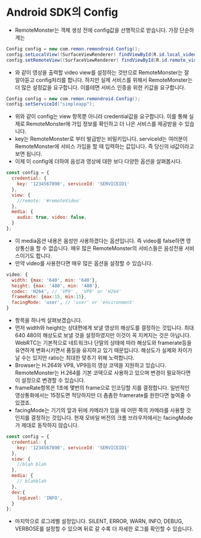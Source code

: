 # Android SDK의 Config
- RemoteMonster는 객체 생성 전에 config값을 선행적으로 받습니다. 가장 단순하게는
```java
Config config = new com.remon.remondroid.Config();
config.setLocalView((SurfaceViewRenderer) findViewById(R.id.local_video_view));
config.setRemoteView((SurfaceViewRenderer) findViewById(R.id.remote_video_view));
```
- 와 같이 영상을 출력할 video view를 설정하는 것만으로 RemoteMonster는 잘 알아듣고 config처리를 합니다. 하지만 실제 서비스를 위해서 RemoteMonster는 더 많은 설정값을 요구합니다. 이를테면 서비스 인증을 위한 키값을 요구합니다.
```java
Config config = new com.remon.remondroid.Config();
config.setServiceId("simpleapp");

```
- 위와 같이 config는 view 항목뿐 아니라 credential값을 요구합니다. 이를 통해 실제로 RemoteMonster에 가입 정보를 확인하고 더 나은 서비스를 제공받을 수 있습니다.
- key는 RemoteMonster로 부터 발급받는 비밀키입니다. serviceId는 여러분이 RemoteMonster에 서비스 가입을 할 때 입력하는 값입니다. 즉 당신의 id값이라고 보면 됩니다.
- 이제 이 config에 더하여 음성과 영상에 대한 보다 다양한 옵션을 살펴봅시다.
```javascript
const config = {
  credential: {
    key: '1234567890', serviceId: 'SERVICEID1'
  },
  view: {
    //remote: '#remoteVideo'
  },
  media: {
    audio: true, video: false,
  }
};
```
- 이 media옵션 내용은 음성만 사용하겠다는 옵션입니다. 즉 video를 false하면 영상통신을 할 수 없습니다. 매우 많은 RemoteMonster의 서비스들은 음성전용 서비스이기도 합니다.
- 만약 video를 사용한다면 매우 많은 옵션을 설정할 수 있습니다.
```javascript
video: {
  width: {max: '640', min: '640'},
  height: {max: '480', min: '480'},
  codec: 'H264', // 'VP9' , 'VP8' or 'H264'
  frameRate: {max:15, min:15},
  facingMode: 'user', // 'user' or 'environment'
}
```
- 항목을 하나씩 살펴보겠습니다.
- 먼저 width와 height는 상대편에게 보낼 영상의 해상도를 결정하는 것입니다. 최대 640 480의 해상도로 보낼 것을 설정하였지만 이것이 꼭 지켜지는 것은 아닙니다. WebRTC는 기본적으로 네트워크나 단말의 상태에 따라 해상도와 framerate등을 유연하게 변화시키면서 품질을 유지하고 있기 때문입니다. 해상도가 실제와 차이가 날 수는 있지만 ratio는 최대한 맞추기 위해 노력합니다.
- Browser는 H.264와 VP8, VP9등의 영상 코덱을 지원하고 있습니다. RemoteMonster는 H.264를 기본 코덱으로 사용하고 있으며 변경이 필요하다면 이 설정으로 변경할 수 있습니다.
- frameRate항목은 1초에 몇번의 frame으로 인코딩할 지를 결정합니다. 일반적인 영상통화에서는 15정도면 적당하지만 더 촘촘한 framerate를 원한다면 높여줄 수 있겠죠.
- facingMode는 기기의 앞과 뒤에 카메라가 있을 때 어떤 쪽의 카메라를 사용할 것인지를 결정하는 것입니다. 현재 모바일 버전의 크롬 브라우저에서는 facingMode가 제대로 동작하지 않습니다.

```javascript
const config = {
  credential: {
    key: '1234567890', serviceId: 'SERVICEID1'
  },
  view: {
    //blah blah
  },
  media: {
    // blahblah
  },
  dev:{
    logLevel: 'INFO',
  }
};
```
- 마지막으로 로그레벨 설정입니다. SILENT, ERROR, WARN, INFO, DEBUG, VERBOSE를 설정할 수 있으며 뒤로 갈 수록 더 자세한 로그를 확인할 수 있습니다.
